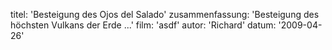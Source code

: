 titel: 'Besteigung des Ojos del Salado'
zusammenfassung: 'Besteigung des höchsten Vulkans der Erde ...'
film: 'asdf'
autor: 'Richard'
datum: '2009-04-26'